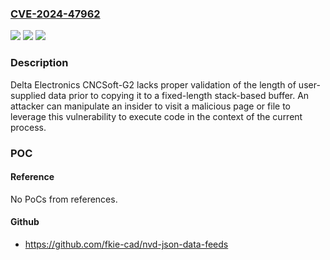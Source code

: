 ### [CVE-2024-47962](https://cve.mitre.org/cgi-bin/cvename.cgi?name=CVE-2024-47962)
![](https://img.shields.io/static/v1?label=Product&message=CNCSoft-G2&color=blue)
![](https://img.shields.io/static/v1?label=Version&message=%3D%202.1.0.10%20&color=brighgreen)
![](https://img.shields.io/static/v1?label=Vulnerability&message=CWE-121%20Stack-based%20Buffer%20Overflow&color=brighgreen)

### Description

Delta Electronics CNCSoft-G2 lacks proper validation of the length of user-supplied data prior to copying it to a fixed-length stack-based buffer. An attacker can manipulate an insider to visit a malicious page or file to leverage this vulnerability to execute code in the context of the current process.

### POC

#### Reference
No PoCs from references.

#### Github
- https://github.com/fkie-cad/nvd-json-data-feeds

